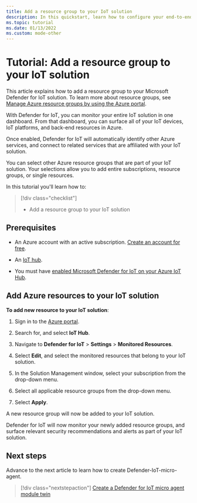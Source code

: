 ```yaml
---
title: Add a resource group to your IoT solution
description: In this quickstart, learn how to configure your end-to-end IoT solution using Microsoft Defender for IoT.
ms.topic: tutorial
ms.date: 01/13/2022
ms.custom: mode-other
---
```


# Tutorial: Add a resource group to your IoT solution

This article explains how to add a resource group to your Microsoft Defender for IoT solution. To learn more about resource groups, see [Manage Azure resource groups by using the Azure portal](../../azure-resource-manager/management/manage-resource-groups-portal.md).

With Defender for IoT, you can monitor your entire IoT solution in one dashboard. From that dashboard, you can surface all of your IoT devices, IoT platforms, and back-end resources in Azure.

Once enabled, Defender for IoT will automatically identify other Azure services, and connect to related services that are affiliated with your IoT solution.

You can select other Azure resource groups that are part of your IoT solution. Your selections allow you to add entire subscriptions, resource groups, or single resources.

In this tutorial you'll learn how to:

> [!div class="checklist"]
> - Add a resource group to your IoT solution

## Prerequisites

- An Azure account with an active subscription. [Create an account for free](https://azure.microsoft.com/free/?WT.mc_id=A261C142F).

- An [IoT hub](../../iot-hub/iot-hub-create-through-portal.md).

- You must have [enabled Microsoft Defender for IoT on your Azure IoT Hub](quickstart-onboard-iot-hub.md).

## Add Azure resources to your IoT solution

**To add new resource to your IoT solution**:

1. Sign in to the [Azure portal](https://portal.azure.com/).

1. Search for, and select **IoT Hub**.

1. Navigate to **Defender for IoT** > **Settings** > **Monitored Resources**.

1. Select **Edit**, and select the monitored resources that belong to your IoT solution.

1. In the Solution Management window, select your subscription from the drop-down menu.

1. Select all applicable resource groups from the drop-down menu.

1. Select **Apply**.

A new resource group will now be added to your IoT solution.

Defender for IoT will now monitor your newly added resource groups, and surface relevant security recommendations and alerts as part of your IoT solution.

## Next steps

Advance to the next article to learn how to create Defender-IoT-micro-agent.

> [!div class="nextstepaction"]
> [Create a Defender for IoT micro agent module twin](tutorial-create-micro-agent-module-twin.md)
